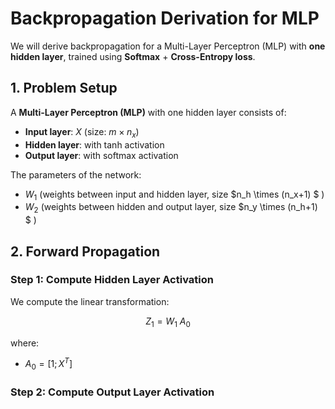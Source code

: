 # Backpropagation Derivation for MLP

We will derive backpropagation for a Multi-Layer Perceptron (MLP) with **one hidden layer**, trained using **Softmax** + **Cross-Entropy loss**.

## 1. Problem Setup

A **Multi-Layer Perceptron (MLP)** with one hidden layer consists of:

- **Input layer**: $X$ (size: $m \times  n_x$)
- **Hidden layer**: with tanh activation
- **Output layer**: with softmax activation

The parameters of the network:

- $W_1$ (weights between input and hidden layer, size $n_h \times (n_x+1) $ )
- $W_2$ (weights between hidden and output layer, size $n_y \times (n_h+1) $ )

## 2. Forward Propagation

### Step 1: Compute Hidden Layer Activation

We compute the linear transformation:

$$ Z_1 = W_1\: A_0 $$

where:

- $A_0 =[1; X^T]$

### Step 2: Compute Output Layer Activation
